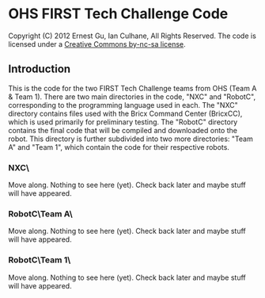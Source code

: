# OHS FIRST Tech Challenge Code

Copyright (C) 2012 Ernest Gu, Ian Culhane, All Rights Reserved.
The code is licensed under a [Creative Commons by-nc-sa license](http://creativecommons.org/licenses/by-nc-sa/3.0/).

## Introduction

This is the code for the two FIRST Tech Challenge teams from OHS (Team A & Team 1). There are two main directories in the code, "NXC" and "RobotC", corresponding to the programming language used in each. The "NXC" directory contains files used with the Bricx Command Center (BricxCC), which is used primarily for preliminary testing. The "RobotC" directory contains the final code that will be compiled and downloaded onto the robot. This directory is further subdivided into two more directories: "Team A" and "Team 1", which contain the code for their respective robots.

### NXC\

Move along. Nothing to see here (yet). Check back later and maybe stuff will have appeared.

### RobotC\Team A\

Move along. Nothing to see here (yet). Check back later and maybe stuff will have appeared.

### RobotC\Team 1\

Move along. Nothing to see here (yet). Check back later and maybe stuff will have appeared.